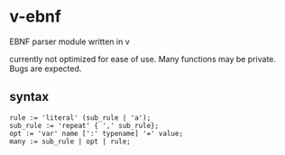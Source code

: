 # v-ebnf
EBNF parser module written in v

currently not optimized for ease of use.
Many functions may be private.
Bugs are expected.

## syntax
```ebnf
rule := 'literal' (sub_rule | 'a');
sub_rule := 'repeat' { ',' sub_rule};
opt := 'var' name [':' typename] '=' value;
many := sub_rule | opt | rule;
```
